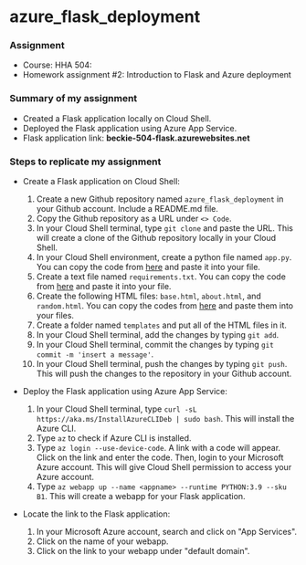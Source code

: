 # azure_flask_deployment

### **Assignment**
- Course: HHA 504:
- Homework assignment #2: Introduction to Flask and Azure deployment

### **Summary of my assignment**
- Created a Flask application locally on Cloud Shell.
- Deployed the Flask application using Azure App Service.
- Flask application link: **beckie-504-flask.azurewebsites.net**

### **Steps to replicate my assignment**
- Create a Flask application on Cloud Shell:
    1. Create a new Github repository named `azure_flask_deployment` in your Github account. Include a README.md file.
    2. Copy the Github repository as a URL under `<> Code`.
    3. In your Cloud Shell terminal, type `git clone` and paste the URL. This will create a clone of the Github repository locally in your Cloud Shell.
    4. In your Cloud Shell environment, create a python file named `app.py`. You can copy the code from [here](https://github.com/Beczheng/azure_flask_deployment/blob/main/app.py) and paste it into your file.
    5. Create a text file named `requirements.txt`. You can copy the code from [here](https://github.com/Beczheng/azure_flask_deployment/blob/main/requirements.txt) and paste it into your file.
    6. Create the following HTML files: `base.html`, `about.html`, and `random.html`. You can copy the codes from [here](https://github.com/Beczheng/azure_flask_deployment/tree/main/templates) and paste them into your files.
    7. Create a folder named `templates` and put all of the HTML files in it.
    8. In your Cloud Shell terminal, add the changes by typing `git add`.
    9. In your Cloud Shell terminal, commit the changes by typing `git commit -m 'insert a message'`.
    10. In your Cloud Shell terminal, push the changes by typing `git push`. This will push the changes to the repository in your Github account.

- Deploy the Flask application using Azure App Service:
    1. In your Cloud Shell terminal, type `curl -sL https://aka.ms/InstallAzureCLIDeb | sudo bash`. This will install the Azure CLI.
    2. Type `az` to check if Azure CLI is installed.
    3. Type `az login --use-device-code`. A link with a code will appear. Click on the link and enter the code. Then, login to your Microsoft Azure account. This will give Cloud Shell permission to access your Azure account. 
    3. Type `az webapp up --name <appname> --runtime PYTHON:3.9 --sku B1`. This will create a webapp for your Flask application.

- Locate the link to the Flask application: 
    1. In your Microsoft Azure account, search and click on "App Services".
    2. Click on the name of your webapp.
    3. Click on the link to your webapp under "default domain".






